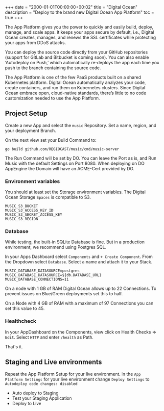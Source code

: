 +++
date = "2000-01-01T00:00:00+00:02"
title = "Digital Ocean"
description = "Deploy to the brand new Digital Ocean App Platform"
toc = true
+++

The App Platform gives you the power to quickly and easily build, deploy, manage, and scale apps. It keeps your apps secure by default, i.e., Digital Ocean creates, manages, and renews the SSL certificates while protecting your apps from DDoS attacks.

You can deploy the source code directly from your GitHub repositories (support for GitLab and Bitbucket is coming soon). You can also enable ‘Autodeploy on Push,’ which automatically re-deploys the app each time you push to the branch containing the source code.

The App Platform is one of the few PaaS products built on a shared Kubernetes platform. Digital Ocean automatically analyzes your code, create containers, and run them on Kubernetes clusters. Since Digital Ocean embrace open, cloud-native standards, there’s little to no code customization needed to use the App Platform.

## Project Setup

Create a new App and select the `music` Repository. Set a name, region, and your deployment Branch.

On the next view set your Build Command to:

```
go build github.com/REGIOCAST/music/cmd/music-server
```

The Run Command will be set by DO. You can leave the Port as is, and Run Music with the default Settings on Port 8080. When deploying on DO AppEngine the Domain will have an ACME-Cert provided by DO.

### Environment variables

You should at least set the Storage environment variables. The Digital Ocean Storage `Spaces` is compatible to S3.

```
MUSIC_S3_BUCKET
MUSIC_S3_ACCESS_KEY_ID
MUSIC_S3_SECRET_ACCESS_KEY
MUSIC_S3_REGION
```

### Database

While testing, the built-in SQLite Database is fine. But in a production environment, we recommend using Postgres SQL.

In your Apps Dashboard select `Components` and `+ Create Component`. From the Dropdown select `Database`. Select a name and attach it to your Stack.

```
MUSIC_DATABASE_DATASOURCE=postgres
MUSIC_DATABASE_DATASOURCE=${db.DATABASE_URL}
MUSIC_DATABASE_CONNECTIONS=11
```

On a node with 1 GB of RAM Digital Ocean allows up to 22 Connections. To prevent issues on Blue/Green deployments set this to half.

On a Node with 4 GB of RAM with a maximum of 97 Connections you can set this value to 45.

### Healthcheck

In your AppDashboard on the Components, view click on Health Checks => `Edit`. Select `HTTP` and enter `/health` as Path.

That's it.


## Staging and Live environments

Repeat the App Platform Setup for your live environment. In the `App Platform Settings` for your live environment change `Deploy Settings` to `Autodeploy code changes: disabled`

- Auto deploy to Staging
- Test your Staging Application
- Deploy to Live